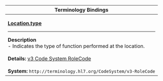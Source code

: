 |Terminology Bindings|
|---|
|<p>**[Location.type](http://hl7.org/fhir/R4/location-definitions.html#Location.type)**<hr>**Description**<br>- Indicates the type of function performed at the location.<br><br>**Details:** [v3 Code System RoleCode](http://hl7.org/fhir/R4/v3/ServiceDeliveryLocationRoleType/vs.html)<br><br>**System:** `http://terminology.hl7.org/CodeSystem/v3-RoleCode`|